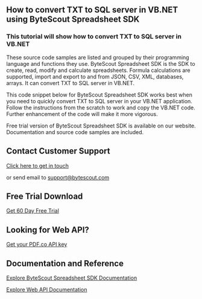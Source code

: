 ## How to convert TXT to SQL server in VB.NET using ByteScout Spreadsheet SDK

### This tutorial will show how to convert TXT to SQL server in VB.NET

These source code samples are listed and grouped by their programming language and functions they use. ByteScout Spreadsheet SDK is the SDK to create, read, modify and calculate spreadsheets. Formula calculations are supported, import and export to and from JSON, CSV, XML, databases, arrays. It can convert TXT to SQL server in VB.NET.

This code snippet below for ByteScout Spreadsheet SDK works best when you need to quickly convert TXT to SQL server in your VB.NET application. Follow the instructions from the scratch to work and copy the VB.NET code. Further enhancement of the code will make it more vigorous.

Free trial version of ByteScout Spreadsheet SDK is available on our website. Documentation and source code samples are included.

## Contact Customer Support

[Click here to get in touch](https://bytescout.zendesk.com/hc/en-us/requests/new?subject=ByteScout%20Spreadsheet%20SDK%20Question)

or send email to [support@bytescout.com](mailto:support@bytescout.com?subject=ByteScout%20Spreadsheet%20SDK%20Question) 

## Free Trial Download

[Get 60 Day Free Trial](https://bytescout.com/download/web-installer?utm_source=github-readme)

## Looking for Web API? 

[Get your PDF.co API key](https://pdf.co/documentation/api?utm_source=github-readme)

## Documentation and Reference

[Explore ByteScout Spreadsheet SDK Documentation](https://bytescout.com/documentation/index.html?utm_source=github-readme)

[Explore Web API Documentation](https://pdf.co/documentation/api?utm_source=github-readme)